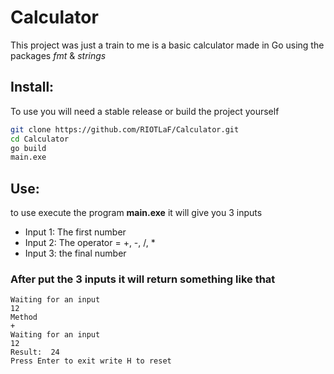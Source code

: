 # Calculator
This project was just a train to me is a basic calculator made in Go using the packages *fmt* & *strings*
## Install:
To use you will need a stable release or build the project yourself
```bash
git clone https://github.com/RIOTLaF/Calculator.git
cd Calculator
go build
main.exe
```
## Use:
to use execute the program **main.exe** it will give you 3 inputs
- Input 1: The first number
- Input 2: The operator = +, -, /, *
- Input 3: the final number
### After put the 3 inputs it will return something like that
```
Waiting for an input
12
Method
+
Waiting for an input
12
Result:  24
Press Enter to exit write H to reset
```
